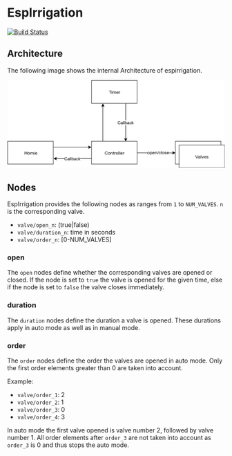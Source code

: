 # EspIrrigation

[![Build Status](https://travis-ci.org/lutzb91/espirrigation.svg?branch=master)](https://travis-ci.org/lutzb91/espirrigation)

## Architecture
The following image shows the internal Architecture of espirrigation.

![Architecture](https://raw.githubusercontent.com/lutzb91/espirrigation/master/drawio/system.png)

## Nodes
EspIrrigation provides the following nodes as ranges from `1` to `NUM_VALVES`. `n` is the corresponding valve.

- `valve/open_n`: (true|false)
- `valve/duration_n`: time in seconds
- `valve/order_n`: [0-NUM_VALVES]

### open
The `open` nodes define whether the corresponding valves are opened or closed. If the node is set to `true` the valve is opened for the given time, else if the node is set to `false` the valve closes immediately.

### duration
The `duration` nodes define the duration a valve is opened. These durations apply in auto mode as well as in manual mode.

### order
The `order` nodes define the order the valves are opened in auto mode. Only the first order elements greater than 0 are taken into account.

Example:
- `valve/order_1`: 2
- `valve/order_2`: 1
- `valve/order_3`: 0
- `valve/order_4`: 3

In auto mode the first valve opened is valve number 2, followed by valve number 1. All order elements after `order_3` are not taken into account as `order_3` is 0 and thus stops the auto mode.
